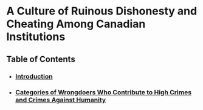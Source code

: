 # A Culture of Ruinous Dishonesty and Cheating Among Canadian Institutions

## Table of Contents
<div id="user-content-toc">
<ul>
  <li><h3><a href="./01-0.md#1-introduction">Introduction</a></h3></li>
  
  <li><h3><a href="./02-0.md#2-categories-of-wrongdoers-who-contribute-to-high-crimes-and-crimes-against-humanity">Categories of Wrongdoers Who Contribute to High Crimes and Crimes Against Humanity</a></h3></li>
  
</ul>
</div>